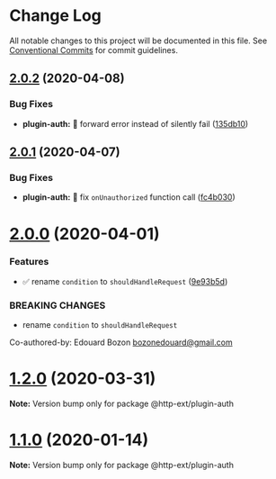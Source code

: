 # Change Log

All notable changes to this project will be documented in this file.
See [Conventional Commits](https://conventionalcommits.org) for commit guidelines.

## [2.0.2](https://github.com/jscutlery/http-ext/compare/v2.0.1...v2.0.2) (2020-04-08)


### Bug Fixes

* **plugin-auth:** 🐞 forward error instead of silently fail ([135db10](https://github.com/jscutlery/http-ext/commit/135db100e52e451dc7fe4e216af1fb14af9034ea))





## [2.0.1](https://github.com/jscutlery/http-ext/compare/v2.0.0...v2.0.1) (2020-04-07)


### Bug Fixes

* **plugin-auth:** 🐞 fix `onUnauthorized` function call ([fc4b030](https://github.com/jscutlery/http-ext/commit/fc4b030c1872bc6b3f4fd5ced3748099aa2e7f9e))





# [2.0.0](https://github.com/jscutlery/http-ext/compare/v1.0.0...v2.0.0) (2020-04-01)


### Features

* ✅ rename `condition` to `shouldHandleRequest` ([9e93b5d](https://github.com/jscutlery/http-ext/commit/9e93b5d20e4c3cb0ef94b5b6a1440565b685b6c7))


### BREAKING CHANGES

* rename `condition` to `shouldHandleRequest`

Co-authored-by: Edouard Bozon <bozonedouard@gmail.com>





# [1.2.0](https://github.com/jscutlery/http-ext/compare/v1.1.0...v1.2.0) (2020-03-31)

**Note:** Version bump only for package @http-ext/plugin-auth





# [1.1.0](https://github.com/jscutlery/http-ext/compare/v1.0.0...v1.1.0) (2020-01-14)

**Note:** Version bump only for package @http-ext/plugin-auth
